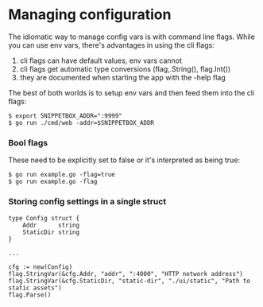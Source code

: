 # Managing configuration

The idiomatic way to manage config vars is with command line flags. While you can use env vars, there's advantages in using the cli flags:

1. cli flags can have default values, env vars cannot
2. cli flags get automatic type conversions (flag,.String(), flag.Int())
3. they are documented when starting the app with the -help flag

The best of both worlds is to setup env vars and then feed them into the cli flags:
```
$ export SNIPPETBOX_ADDR=":9999"
$ go run ./cmd/web -addr=$SNIPPETBOX_ADDR
```

### Bool flags
These need to be explicitly set to false or it's interpreted as being true:
```
$ go run example.go -flag=true
$ go run example.go -flag
```

### Storing config settings in a single struct

```
type Config struct {
    Addr      string
    StaticDir string
}

...

cfg := new(Config)
flag.StringVar(&cfg.Addr, "addr", ":4000", "HTTP network address")
flag.StringVar(&cfg.StaticDir, "static-dir", "./ui/static", "Path to static assets")
flag.Parse()
```